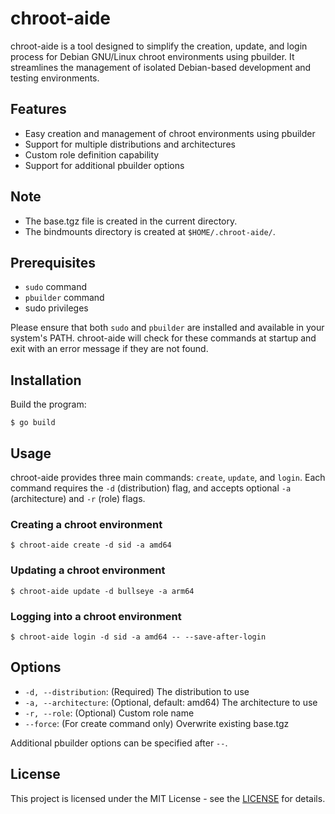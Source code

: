 # chroot-aide

chroot-aide is a tool designed to simplify the creation, update, and login process for Debian GNU/Linux chroot environments using pbuilder. It streamlines the management of isolated Debian-based development and testing environments.

## Features

- Easy creation and management of chroot environments using pbuilder
- Support for multiple distributions and architectures
- Custom role definition capability
- Support for additional pbuilder options

## Note

- The base.tgz file is created in the current directory.
- The bindmounts directory is created at `$HOME/.chroot-aide/`.

## Prerequisites

- `sudo` command
- `pbuilder` command
- sudo privileges

Please ensure that both `sudo` and `pbuilder` are installed and available in your system's PATH. chroot-aide will check for these commands at startup and exit with an error message if they are not found.

## Installation

Build the program:

```
$ go build
```

## Usage

chroot-aide provides three main commands: `create`, `update`, and `login`. Each command requires the `-d` (distribution) flag, and accepts optional `-a` (architecture) and `-r` (role) flags.

### Creating a chroot environment

```
$ chroot-aide create -d sid -a amd64
```

### Updating a chroot environment

```
$ chroot-aide update -d bullseye -a arm64
```

### Logging into a chroot environment

```
$ chroot-aide login -d sid -a amd64 -- --save-after-login
```

## Options

- `-d, --distribution`: (Required) The distribution to use
- `-a, --architecture`: (Optional, default: amd64) The architecture to use
- `-r, --role`: (Optional) Custom role name
- `--force`: (For create command only) Overwrite existing base.tgz

Additional pbuilder options can be specified after `--`.

## License

This project is licensed under the MIT License - see the [LICENSE](https://opensource.org/license/mit) for details.
